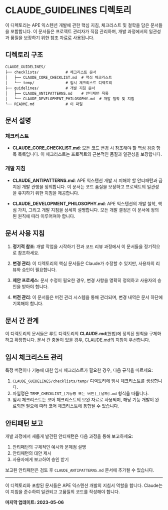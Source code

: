 # CLAUDE_GUIDELINES 디렉토리

이 디렉토리는 APE 익스텐션 개발에 관한 핵심 지침, 체크리스트 및 철학을 담은 문서들을 포함합니다. 이 문서들은 프로젝트 관리자가 직접 관리하며, 개발 과정에서의 일관성과 품질을 보장하기 위한 참조 자료로 사용됩니다.

## 디렉토리 구조

```
CLAUDE_GUIDELINES/
├── checklists/            # 체크리스트 문서
│   ├── CLAUDE_CORE_CHECKLIST.md  # 핵심 체크리스트
│   └── temp/              # 임시 체크리스트 디렉토리
├── guidelines/            # 개발 지침 문서
│   ├── CLAUDE_ANTIPATTERNS.md    # 안티패턴 목록
│   └── CLAUDE_DEVELOPMENT_PHILOSOPHY.md  # 개발 철학 및 지침
└── README.md              # 이 파일
```

## 문서 설명

### 체크리스트

- **CLAUDE_CORE_CHECKLIST.md**: 모든 코드 변경 시 참조해야 할 핵심 검증 항목 목록입니다. 이 체크리스트는 프로젝트의 근본적인 품질과 일관성을 보장합니다.

### 개발 지침

- **CLAUDE_ANTIPATTERNS.md**: APE 익스텐션 개발 시 피해야 할 안티패턴과 금지된 개발 관행을 정의합니다. 이 문서는 코드 품질을 보장하고 프로젝트의 일관성을 유지하기 위한 지침을 제공합니다.

- **CLAUDE_DEVELOPMENT_PHILOSOPHY.md**: APE 익스텐션의 개발 철학, 핵심 가치, 그리고 개발 지침을 상세히 설명합니다. 모든 개발 결정은 이 문서에 정의된 원칙에 따라 이루어져야 합니다.

## 문서 사용 지침

1. **정기적 참조**: 개발 작업을 시작하기 전과 코드 리뷰 과정에서 이 문서들을 정기적으로 참조하세요.

2. **변경 관리**: 이 디렉토리의 핵심 문서들은 Claude가 수정할 수 있지만, 사용자의 리뷰와 승인이 필요합니다.

3. **제안 프로세스**: 문서 수정이 필요한 경우, 변경 사항을 명확히 정의하고 사용자의 승인을 받아야 합니다.

4. **버전 관리**: 이 문서들은 버전 관리 시스템을 통해 관리되며, 변경 내역은 문서 하단에 기록해야 합니다.

## 문서 간 관계

이 디렉토리의 문서들은 루트 디렉토리의 **CLAUDE.md**(헌법)에 정의된 원칙을 구체화하고 확장합니다. 문서 간 충돌이 있을 경우, CLAUDE.md의 지침이 우선합니다.

## 임시 체크리스트 관리

특정 버전이나 기능에 대한 임시 체크리스트가 필요한 경우, 다음 규칙을 따르세요:

1. `CLAUDE_GUIDELINES/checklists/temp/` 디렉토리에 임시 체크리스트를 생성합니다.
2. 파일명은 `TEMP_CHECKLIST_[기능명 또는 버전]_[날짜].md` 형식을 따릅니다.
3. 임시 체크리스트는 코어 체크리스트의 보완 자료로 사용되며, 해당 기능 개발이 완료되면 필요에 따라 코어 체크리스트에 통합될 수 있습니다.

## 안티패턴 보고

개발 과정에서 새롭게 발견된 안티패턴은 다음 과정을 통해 보고하세요:

1. 안티패턴의 구체적인 예시와 문제점 설명
2. 안티패턴의 대안 제시
3. 사용자에게 보고하여 승인 받기

보고된 안티패턴은 검토 후 `CLAUDE_ANTIPATTERNS.md` 문서에 추가될 수 있습니다.

---

이 디렉토리와 포함된 문서들은 APE 익스텐션 개발의 지침서 역할을 합니다. Claude는 이 지침을 준수하여 일관되고 고품질의 코드를 작성해야 합니다.

**마지막 업데이트: 2023-05-06**